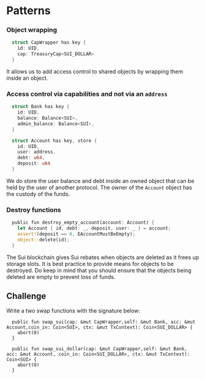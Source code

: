 # Patterns

### Object wrapping

```rust
  struct CapWrapper has key {
    id: UID,
    cap: TreasuryCap<SUI_DOLLAR>
  }
```

It allows us to add access control to shared objects by wrapping them inside an object.

### Access control via capabilities and not via an `address`

```rust
  struct Bank has key {
    id: UID,
    balance: Balance<SUI>,
    admin_balance: Balance<SUI>,
  }

  struct Account has key, store {
    id: UID,
    user: address,
    debt: u64,
    deposit: u64
  }
```

We do store the user balance and debt inside an owned object that can be held by the user of another protocol. The owner of the `Account` object has the custody of the funds.

### Destroy functions

```rust
  public fun destroy_empty_account(account: Account) {
    let Account { id, debt: _, deposit, user: _ } = account;
    assert!(deposit == 0, EAccountMustBeEmpty);
    object::delete(id);
  }
```

The Sui blockchain gives Sui rebates when objects are deleted as it frees up storage slots. It is best practice to provide means for objects to be destroyed. Do keep in mind that you should ensure that the objects being deleted are empty to prevent loss of funds.

## Challenge

Write a two swap functions with the signature below:

```move
  public fun swap_sui(cap: &mut CapWrapper,self: &mut Bank, acc: &mut Account,coin_in: Coin<SUI>, ctx: &mut TxContext): Coin<SUI_DOLLAR> {
    abort(0)
  }

  public fun swap_sui_dollar(cap: &mut CapWrapper,self: &mut Bank, acc: &mut Account, coin_in: Coin<SUI_DOLLAR>, ctx: &mut TxContext): Coin<SUI> {
    abort(0)
  }
```
